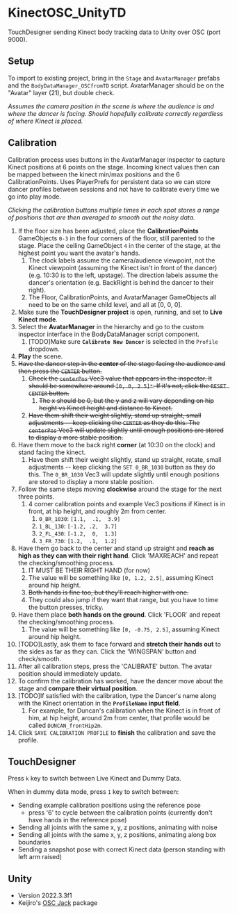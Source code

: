 # KinectOSC_UnityTD

TouchDesigner sending Kinect body tracking data to Unity over OSC (port 9000).

## Setup

To import to existing project, bring in the `Stage` and `AvatarManager` prefabs and the `BodyDataManager_OSCfromTD` script. AvatarManager should be on the "Avatar" layer (21), but double check.

*Assumes the camera position in the scene is where the audience is and where the dancer is facing. Should hopefully calibrate correctly regardless of where Kinect is placed.*

## Calibration

Calibration process uses buttons in the AvatarManager inspector to capture Kinect positions at 6 points on the stage. Incoming kinect values then can be mapped between the kinect min/max positions and the 6 CalibrationPoints. Uses PlayerPrefs for persistent data so we can store dancer profiles between sessions and not have to calibrate every time we go into play mode.

*Clicking the calibration buttons multiple times in each spot stores a range of positions that are then averaged to smooth out the noisy data.*

1) If the floor size has been adjusted, place the **CalibrationPoints** GameObjects `0-3` in the four corners of the floor, still parented to the stage. Place the ceiling GameObject `4` in the center of the stage, at the highest point you want the avatar's hands.
   1) The clock labels assume the camera/audience viewpoint, not the Kinect viewpoint (assuming the Kinect isn't in front of the dancer) (e.g. 10:30 is to the left, upstage). The direction labels assume the dancer's orientation (e.g. BackRight is behind the dancer to their right).
   2) The Floor, CalibrationPoints, and AvatarManager GameObjects all need to be on the same child level, and all at [0, 0, 0].
2) Make sure the **TouchDesigner project** is open, running, and set to **Live Kinect mode**.
3) Select the **AvatarManager** in the hierarchy and go to the custom inspector interface in the BodyDataManager script component.
   1) [TODO]Make sure **`Calibrate New Dancer`** is selected in the `Profile` dropdown.
4) **Play** the scene.
5) ~~Have the dancer step in the **center** of the stage facing the audience and then press the `CENTER` button.~~
   1) ~~Check the `centerPos` Vec3 value that appears in the inspector. It should be somewhere around `[0, 0, 2.5]*`. If it's not, click the `RESET CENTER` button.~~
      1) ~~The x should be 0, but the y and z will vary depending on hip height vs Kinect height and distance to Kinect.~~
   2) ~~Have them shift their weight slightly, stand up straight, small adjustments -- keep clicking the `CENTER` as they do this. The `centerPos` Vec3 will update slightly until enough positions are stored to display a more stable position.~~
6) Have them move to the back right **corner** (at 10:30 on the clock) and stand facing the kinect.
   1) Have them shift their weight slightly, stand up straight, rotate, small adjustments -- keep clicking the `SET 0_BR_1030` button as they do this. The `0_BR_1030` Vec3 will update slightly until enough positions are stored to display a more stable position.
7) Follow the same steps moving **clockwise** around the stage for the next three points.
   1) 4 corner calibration points and example Vec3 positions if Kinect is in front, at hip height, and roughly 2m from center.
      1) `0_BR_1030`: `[1.1,  .1,  3.9]`
      2) `1_BL_130`:  `[-1.2, .2,  3.7]`
      3) `2_FL_430`:  `[-1.2,  0,  1.3]`
      4) `3_FR_730`:  `[1.2,  .1,  1.2]`
8) Have them go back to the center and stand up straight and **reach as high as they can with their right hand**. Click 'MAXREACH' and repeat the checking/smoothing process.
   1) IT MUST BE THEIR RIGHT HAND (for now)
   2) The value will be something like `[0, 1.2, 2.5]`, assuming Kinect around hip height.
   3) ~~Both hands is fine too, but they'll reach higher with one.~~
   4) They could also jump if they want that range, but you have to time the button presses, tricky.
9) Have them place **both hands on the ground**. Click 'FLOOR` and repeat the checking/smoothing process.
   1) The value will be something like `[0, -0.75, 2.5]`, assuming Kinect around hip height.
10) [TODO]Lastly, ask them to face forward and **stretch their hands out** to the sides as far as they can. Click the 'WINGSPAN' button and check/smooth.
11) After all calibration steps, press the 'CALIBRATE' button. The avatar position should immediately update.
12) To confirm the calibration has worked, have the dancer move about the stage and **compare their virtual position**.
13) [TODO]If satisfied with the calibration, type the Dancer's name along with the Kinect orientation in the **`ProfileName` input field**.
    1) For example, for Duncan's calibration when the Kinect is in front of him, at hip height, around 2m from center, that profile would be called `DUNCAN_frontHip2m`.
14) Click `SAVE CALIBRATION PROFILE` to **finish** the calibration and save the profile.

## TouchDesigner

Press `k` key to switch between Live Kinect and Dummy Data.

When in dummy data mode, press `1` key to switch between:

- Sending example calibration positions using the reference pose
  - press '6' to cycle between the calibration points (currently don't have hands in the reference pose)
- Sending all joints with the same x, y, z positions, animating with noise
- Sending all joints with the same x, y, z positions, animating along box boundaries
- Sending a snapshot pose with correct Kinect data (person standing with left arm raised)

## Unity

- Version 2022.3.3f1
- Keijiro's [OSC Jack](https://github.com/keijiro/OscJack) package
